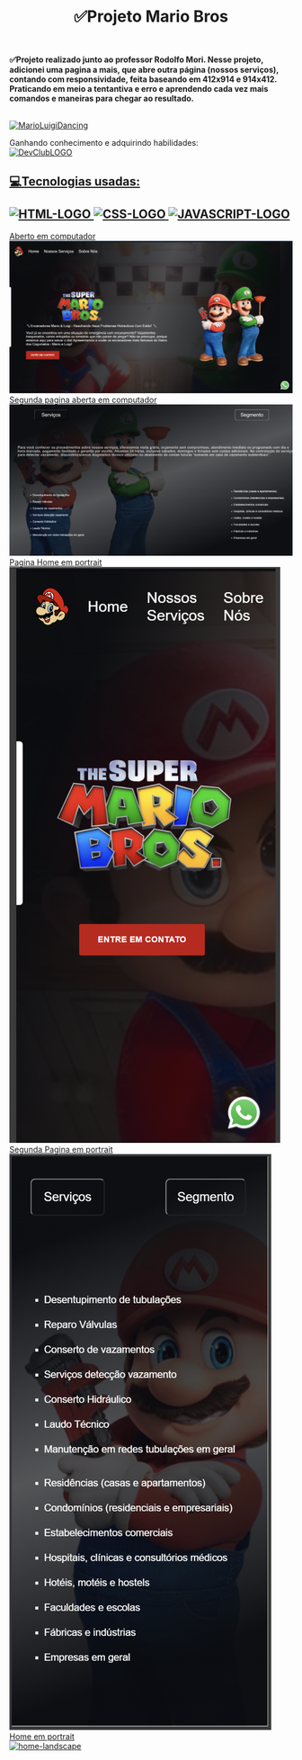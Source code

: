 <h1 align="center">✅Projeto Mario Bros</h1> <br>

<p><b>✅Projeto realizado junto ao professor Rodolfo Mori. Nesse projeto, adicionei uma pagina a mais, que abre outra página (nossos serviços), contando com responsividade, feita baseando em 412x914 e 914x412. Praticando em meio a tentantiva e
erro e aprendendo cada vez mais comandos e maneiras para chegar ao resultado.</b></p> <br>
<a href="https://emoji.gg/emoji/8210-marioluigidancing"><img src="https://cdn3.emoji.gg/emojis/8210-marioluigidancing.gif" width="64px" height="64px" alt="MarioLuigiDancing"></a> <br>




 Ganhando conhecimento e adquirindo habilidades:<br>
<a href="https://rodolfomori.com.br/devclub/"><img src="https://rodolfomori.com.br/wp-content/webp-express/webp-images/uploads/elementor/thumbs/LOGO_1-pl6s0w83bob17fyv2myc9hccfjkrd6md916y3lfbcg.png.webp"  width=40px alt="DevClubLOGO">
  


  <h2>💻Tecnologias usadas: <br><br>
<img src="https://img.shields.io/badge/HTML5-E34F26?style=for-the-badge&logo=html5&logoColor=white" alt=HTML-LOGO>
<img src="https://img.shields.io/badge/CSS3-1572B6?style=for-the-badge&logo=css3&logoColor=white" alt=CSS-LOGO>
 <img src="https://img.shields.io/badge/JavaScript-F7DF1E?style=for-the-badge&logo=javascript&logoColor=black" alt=JAVASCRIPT-LOGO>
</h2>

<figcaption>Aberto em computador</figcaption>
<img src="https://github.com/RvvN24/Projeto-Mario-Bros/blob/main/Projeto%20Mario%20Bros/materias/FULLPC.png" alt=pc-open>
<figcaption>Segunda pagina aberta em computador</figcaption>
<img src="https://github.com/RvvN24/Projeto-Mario-Bros/blob/main/Projeto%20Mario%20Bros/materias/FullPCSegPag.png" alt=second-open>
<figcaption>Pagina Home em portrait</figcaption>
<img src="https://github.com/RvvN24/Projeto-Mario-Bros/blob/main/Projeto%20Mario%20Bros/materias/PortraitHome.png" alt=portrait-home>
<figcaption>Segunda Pagina em portrait</figcaption>
<img src="https://github.com/RvvN24/Projeto-Mario-Bros/blob/main/Projeto%20Mario%20Bros/materias/PortraitSegPag.png" alt=second-portrait>
<figcaption>Home em portrait</figcaption>
<img src="https://github.com/RvvN24/Projeto-Mario-Bros/blob/main/Projeto%20Mario%20Bros/materias/LandscapeSegPag.png" alt= home-landscape>
